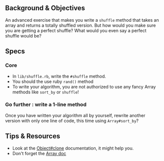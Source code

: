 ## Background & Objectives

An advanced exercise that makes you write a `shuffle` method that takes an array and returns a totally shuffled version. But how would you make sure you are getting a perfect shuffle? What would you even say a perfect shuffle would be?

## Specs

### Core
- In `lib/shuffle.rb`, write the `#shuffle` method.
- You should the use ruby `rand()` method
- To write your algorithm, you are not authorized to use any fancy Array methods like `sort_by` or `shuffle`!

### Go further : write a 1-line method

Once you have written your algorithm all by yourself, rewrite another version with only one line of code, this time using `Array#sort_by`?

## Tips & Resources

- Look at the [Object#clone](http://ruby-doc.org/core-2.2.0/Object.html#method-i-clone) documentation, it might help you.
- Don't forget the [Array doc](http://www.ruby-doc.org/core-2.2.0/Array.html)
